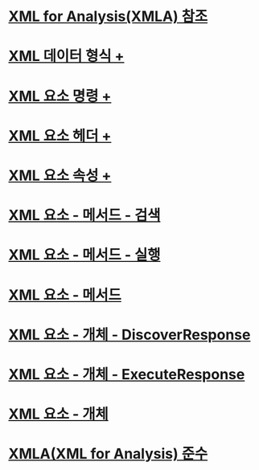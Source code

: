 # [XML for Analysis(XMLA) 참조](xml-for-analysis-xmla-reference.md)

# [XML 데이터 형식 +](../../analysis-services/xmla/xml-data-types/xml-data-types-xmla.md)
# [XML 요소 명령 +](../../analysis-services/xmla/xml-elements-commands/xml-elements-commands.md)
# [XML 요소 헤더 +](../../analysis-services/xmla/xml-elements-headers/xml-elements-headers.md)
# [XML 요소 속성 +](../../analysis-services/xmla/xml-elements-properties/xml-elements-properties.md)

# [XML 요소 - 메서드 - 검색](xml-elements-methods-discover.md)
# [XML 요소 - 메서드 - 실행](xml-elements-methods-execute.md)
# [XML 요소 - 메서드](xml-elements-methods.md)
# [XML 요소 - 개체 - DiscoverResponse](xml-elements-objects-discoverresponse.md)
# [XML 요소 - 개체 - ExecuteResponse](xml-elements-objects-executeresponse.md)
# [XML 요소 - 개체](xml-elements-objects.md)
# [XMLA(XML for Analysis) 준수](xml-for-analysis-compliance-xmla.md)
